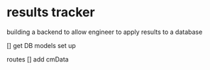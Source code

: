 # results tracker

building a backend to allow engineer to apply results to a database

[] get DB models set up

routes
[] add cmData

